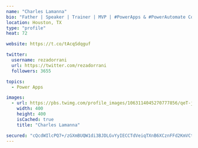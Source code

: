 ```yaml
---
name: "Charles Lamanna"
bio: "Father | Speaker | Trainer | MVP | #PowerApps & #PowerAutomate Community Super User | YouTuber Right-pointing triangle http://youtube.com/c/rezadorrani | Learn - Share - Clockwise rightwards and leftwards open circle arrows"
location: Houston, TX
type: "profile"
heat: 72

website: https://t.co/tAcqSdqguf

twitter:
  username: rezadorrani
  url: https://twitter.com/rezadorrani
  followers: 3655

topics:
  - Power Apps

images:
  - url: https://pbs.twimg.com/profile_images/1063114045270777856/qeT-jpWr_400x400.jpg
    width: 400
    height: 400
    isCached: true
    title: "Charles Lamanna"

secured: "cQcdWIlcPQ7+/zGXmBUQW1di3BJDLGvYyIECCTdVeiqTXnB6XCznFFd2KmVCt9YyyqpScBRgVkeGrQBbABXmSB5j1wgOZoosxbCFr8jgSxeWPjdqCRy/bN0WqF8Zg/m1rZVxr1IOzpo4LIFtI/KE9iswNcLjwQ6TGZ3NggrfaK/MKT7WbMMJfwlW7ckCM/Xct5XSeXVJgk3Ue25RMXAIwyeONnnrYphsPXdlU26Te160X7Z/VrOJwQs9fMm0jGaQSs6ByVC2hUyMpO0yHYUpkErNVYc5tIn8h3T7UdApxXJ/T1eB71unK619GTCkLvUD0RhhtIG6jajTLr/EMhWpkWbkwoLUPyyBBCokbHl5teFK+B4CuxZb5uZ/C4NCgfsXDmFDgOccbH4vax+gJqhzxRtUx5JuPJMTF2Vo+COqb2w=;LlOhj06+V1Rj6oJnAIUjxQ=="
---
```


